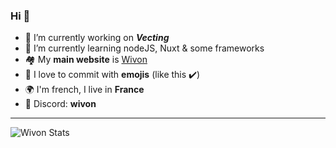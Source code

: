### Hi 👋

- 🔭 I’m currently working on ***Vecting*** 
- 🌱 I’m currently learning nodeJS, Nuxt & some frameworks
- 🏘️ My **main website** is [Wivon](https://wivonhub.com)
- 💖 I love to commit with **emojis** (like this ✔️)
- 🌍 I'm french, I live in **France**
- 👯 Discord: **wivon**

<hr>

![Wivon Stats](https://github-readme-stats.vercel.app/api?username=Wivon&hide=issues,stars,contribs,prs)

<!--
**Wivon/Wivon** is a ✨ _special_ ✨ repository because its `README.md` (this file) appears on your GitHub profile.
Here are some ideas to get you started:

- 🔭 I’m currently working on ...
- 🌱 I’m currently learning ...
- 👯 I’m looking to collaborate on ...
- 🤔 I’m looking for help with ...
- 💬 Ask me about ...
- 📫 How to reach me: ...
- ⚡ Fun fact: ...
-->
